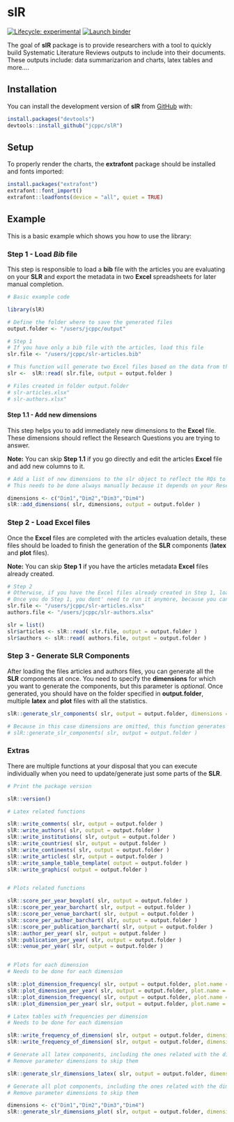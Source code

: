 
<!-- README.md is generated from README.Rmd. Please edit that file -->

# slR

<!-- badges: start -->

[![Lifecycle:
experimental](https://img.shields.io/badge/lifecycle-experimental-orange.svg)](https://lifecycle.r-lib.org/articles/stages.html#experimental)
[![Launch
binder](https://mybinder.org/badge_logo.svg)](https://mybinder.org/v2/gh/jcppc/slR/main)
<!-- badges: end -->

The goal of **slR** package is to provide researchers with a tool to
quickly build Systematic Literature Reviews outputs to include into
their documents. These outputs include: data summarizarion and charts,
latex tables and more….

## Installation

You can install the development version of **slR** from
[GitHub](https://github.com/) with:

``` r
install.packages("devtools")
devtools::install_github("jcppc/slR")
```

## Setup

To properly render the charts, the **extrafont** package should be
installed and fonts imported:

``` r
install.packages("extrafont")
extrafont::font_import()
extrafont::loadfonts(device = "all", quiet = TRUE)
```

## Example

This is a basic example which shows you how to use the library:

### Step 1 - Load *Bib* file

This step is responsible to load a **bib** file with the articles you
are evaluating on your **SLR** and export the metadata in two **Excel**
spreadsheets for later manual completion.

``` r
# Basic example code

library(slR)

# Define the folder where to save the generated files
output.folder <- "/users/jcppc/output"

# Step 1
# If you have only a bib file with the articles, load this file
slr.file <- "/users/jcppc/slr-articles.bib"

# This function will generate two Excel files based on the data from the bib file
slr <-  slR::read( slr.file, output = output.folder )

# Files created in folder output.folder
# slr-articles.xlsx"
# slr-authors.xlsx"
```

#### Step 1.1 - Add new dimensions

This step helps you to add immediately new dimensions to the **Excel**
file. These dimensions should reflect the Research Questions you are
trying to answer.

**Note:** You can skip **Step 1.1** if you go directly and edit the
articles **Excel** file and add new columns to it.

``` r
# Add a list of new dimensions to the slr object to reflect the RQs to answer
# This needs to be done always manually because it depends on your Research Questions

dimensions <- c("Dim1","Dim2","Dim3","Dim4")
slR::add_dimensions( slr, dimensions, output = output.folder )
```

### Step 2 - Load **Excel** files

Once the **Excel** files are completed with the articles evaluation
details, these files should be loaded to finish the generation of the
**SLR** components (**latex** and **plot** files).

**Note:** You can skip **Step 1** if you have the articles metadata
**Excel** files already created.

``` r
# Step 2
# Otherwise, if you have the Excel files already created in Step 1, load them
# Once you do Step 1, you dont' need to run it anymore, because you can always start from Step 2
slr.file <- "/users/jcppc/slr-articles.xlsx"
authors.file <- "/users/jcppc/slr-authors.xlsx"

slr = list()
slr$articles <- slR::read( slr.file, output = output.folder )
slr$authors <- slR::read( authors.file, output = output.folder )
```

### Step 3 - Generate **SLR** Components

After loading the files articles and authors files, you can generate all
the **SLR** components at once. You need to specify the **dimensions**
for which you want to generate the components, but this parameter is
*optional*. Once generated, you should have on the folder specified in
**output.folder**, multiple **latex** and **plot** files with all the
statistics.

``` r
slR::generate_slr_components( slr, output = output.folder, dimensions = dimensions )

# Because in this case dimensions are omitted, this function generates all default components ( except the ones dependent on the dimensions created )
# slR::generate_slr_components( slr, output = output.folder )
```

### Extras

There are multiple functions at your disposal that you can execute
individually when you need to update/generate just some parts of the
**SLR**.

``` r
# Print the package version

slR::version()

# Latex related functions

slR::write_comments( slr, output = output.folder )
slR::write_authors( slr, output = output.folder )
slR::write_institutions( slr, output = output.folder )
slR::write_countries( slr, output = output.folder )
slR::write_continents( slr, output = output.folder )
slR::write_articles( slr, output = output.folder )
slR::write_sample_table_template( output = output.folder )
slR::write_graphics( output = output.folder )


# Plots related functions

slR::score_per_year_boxplot( slr, output = output.folder )
slR::score_per_year_barchart( slr, output = output.folder )
slR::score_per_venue_barchart( slr, output = output.folder )
slR::score_per_author_barchart( slr, output = output.folder )
slR::score_per_publication_barchart( slr, output = output.folder )
slR::author_per_year( slr, output = output.folder )
slR::publication_per_year( slr, output = output.folder )
slR::venue_per_year( slr, output = output.folder )


# Plots for each dimension
# Needs to be done for each dimension

slR::plot_dimension_frequency( slr, output = output.folder, plot.name = "plot-freq-Dim1.pdf", dimension = "Dim1" )
slR::plot_dimension_per_year( slr, output = output.folder, plot.name = "plot-Dim1.pdf", dimension = "Dim1" )
slR::plot_dimension_frequency( slr, output = output.folder, plot.name = "plot-freq-Dim2.pdf", dimension = "Dim2" )
slR::plot_dimension_per_year( slr, output = output.folder, plot.name = "plot-Dim2.pdf", dimension = "Dim2" )

# Latex tables with frequencies per dimension
# Needs to be done for each dimension

slR::write_frequency_of_dimension( slr, output = output.folder, dimension = "Dim1" )
slR::write_frequency_of_dimension( slr, output = output.folder, dimension = "Dim2" )

# Generate all latex components, including the ones related with the dimensions
# Remove parameter dimensions to skip them

slR::generate_slr_dimensions_latex( slr, output = output.folder, dimensions = dimensions )

# Generate all plot components, including the ones related with the dimensions
# Remove parameter dimensions to skip them

dimensions <- c("Dim1","Dim2","Dim3","Dim4")
slR::generate_slr_dimensions_plot( slr, output = output.folder, dimensions = dimensions )
```

